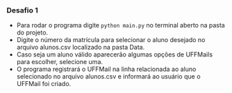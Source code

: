 ### Desafio 1

- Para rodar o programa digite `python main.py` no terminal aberto na pasta do projeto.
- Digite o número da matrícula para selecionar o aluno desejado no arquivo alunos.csv localizado na pasta Data.
- Caso seja um aluno válido aparecerão algumas opções de UFFMails para escolher, selecione uma.
- O programa registrará o UFFMail na linha relacionada ao aluno selecionado no arquivo alunos.csv e informará ao usuário que o UFFMail foi criado.